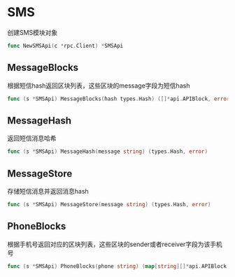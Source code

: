 # SMS

创建SMS模块对象
```go
func NewSMSApi(c *rpc.Client) *SMSApi
```

## MessageBlocks
根据短信hash返回区块列表，这些区块的message字段为短信hash
```go
func (s *SMSApi) MessageBlocks(hash types.Hash) ([]*api.APIBlock, error)
```

## MessageHash
返回短信消息哈希
```go
func (s *SMSApi) MessageHash(message string) (types.Hash, error)
```

## MessageStore
存储短信消息并返回消息hash
```go
func (s *SMSApi) MessageStore(message string) (types.Hash, error)
```

## PhoneBlocks
根据手机号返回对应的区块列表，这些区块的sender或者receiver字段为该手机号
```go
func (s *SMSApi) PhoneBlocks(phone string) (map[string][]*api.APIBlock, error)
```